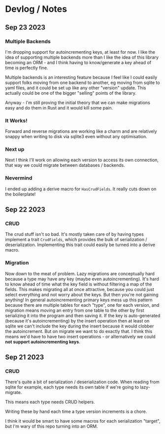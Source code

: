 # Devlog / Notes

## Sep 23 2023

### Multiple Backends

I'm dropping support for autoincrementing keys, at least for now. I like the
idea of supporting multiple backends more than I like the idea of this library
becoming an ORM - and I think having to know/generate a key ahead of time is
perfectly fine.

Multiple backends is an interesting feature because I feel like I could easily
support folks moving from one backend to another, eg moving from sqlite to yaml
files, and it could be set up like any other "version" update. This actually
could be one of the bigger "selling" points of the library.

Anyway - I'm still proving the initial theory that we can make migrations easy
and do them in Rust and it would kill some pain.

### It Works!

Forward and reverse migrations are working like a charm and are relatively
snappy when writing to disk via sqlite3 even without any optimisation.

### Next up

Next I think I'll work on allowing each version to access its own connection,
that way we could migrate between databases / backends.

### Nevermind

I ended up adding a derive macro for `HasCrudFields`. It really cuts down on
the boilerplate!

## Sep 22 2023

### CRUD

The crud stuff isn't so bad. It's mostly taken care of by having types
implement a trait `CrudFields`, which provides the bulk of serialization /
deserialization. Implementing this trait could easily be turned into a derive
macro.

### Migration

Now down to the meat of problem. Lazy migrations are conceptually hard because
a type may have any key (maybe even autoincrementing). It's hard to know ahead
of time what the key field is without filtering a map of the fields. This makes
migrating all at once attractive, because you could just select everything
and not worry about the keys. But then you're not gaining anything! In general
autoincrementing primary keys mess up this pattern because there are multiple
tables for each "type", one for each version, and migration means moving an entry
from one table to the other by first serializing it into the program and then
saving it. If the key is auto-generated (because it's autoincrementing) by the
insert operation then at least on sqlite we can't include the key during the
insert because it would clobber the autoincrement. But on migrate we want to do
exactly that. I think this means we'd have to have two insert operations - or
alternatively we could **not support autoincrementing keys**.

## Sep 21 2023

### CRUD

There's quite a bit of serialization / deserialization code. When reading from
sqlite for example, each type needs its own table if we're going to lazy-migrate.

This means each type needs CRUD helpers.

Writing these by hand each time a type version increments is a chore.

I think it would be smart to have some macros for each serialization "target",
but I'm wary of this repo turning into an ORM.
